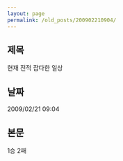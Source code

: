 ```yaml
---
layout: page
permalink: /old_posts/200902210904/
---
```


## 제목
현재 전적 잡다한 일상

## 날짜
2009/02/21 09:04

## 본문
1승 2패